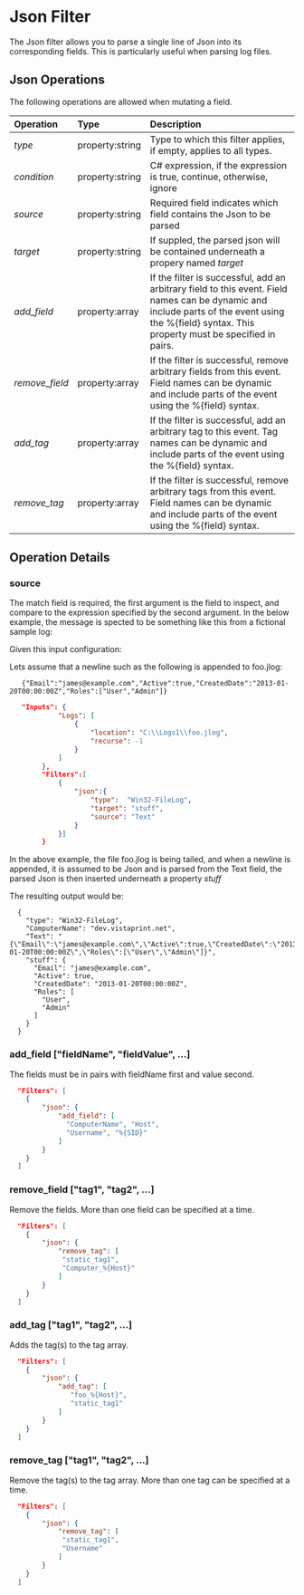 # Json Filter
The Json filter allows you to parse a single line of Json into its corresponding fields.  This is
particularly useful when parsing log files.

## Json Operations
The following operations are allowed when mutating a field.

| Operation       |     Type        | Description                                                            
| :---------------|:----------------|:-----------------------------------------------------------------------|
| *type*          | property:string |Type to which this filter applies, if empty, applies to all types.
| *condition*     | property:string |C# expression, if the expression is true, continue, otherwise, ignore
| *source*        | property:string |Required field indicates which field contains the Json to be parsed
| *target*        | property:string |If suppled, the parsed json will be contained underneath a propery named *target*
| *add_field*     | property:array  |If the filter is successful, add an arbitrary field to this event.  Field names can be dynamic and include parts of the event using the %{field} syntax.  This property must be specified in pairs.                                    
| *remove_field*  | property:array  |If the filter is successful, remove arbitrary fields from this event.  Field names can be dynamic and include parts of the event using the %{field} syntax.                                
| *add_tag*       | property:array  |If the filter is successful, add an arbitrary tag to this event.  Tag names can be dynamic and include parts of the event using the %{field} syntax.                                  
| *remove_tag*    | property:array  |If the filter is successful, remove arbitrary tags from this event.  Field names can be dynamic and include parts of the event using the %{field} syntax.                          

## Operation Details
### source 
The match field is required, the first argument is the field to inspect, and compare to the expression specified by the second
argument.  In the below example, the message is spected to be something like this from a fictional sample log:

Given this input configuration:

Lets assume that a newline such as the following is appended to foo.jlog:
```
   {"Email":"james@example.com","Active":true,"CreatedDate":"2013-01-20T00:00:00Z","Roles":["User","Admin"]}
```

```json
   "Inputs": {
            "Logs": [
                {
                    "location": "C:\\Logs1\\foo.jlog",
                    "recurse": -1
                }
            ]
        },
        "Filters":[  
            {  
                "json":{  
                    "type":  "Win32-FileLog",                   
                    "target": "stuff",
                    "source": "Text"              
                }
            }]
        }       
```

In the above example, the file foo.jlog is being tailed, and when a newline is appended, it is assumed
to be Json and is parsed from the Text field, the parsed Json is then inserted underneath a property *stuff*

The resulting output would be:
```
  {
    "type": "Win32-FileLog",
    "ComputerName": "dev.vistaprint.net",
    "Text": "{\"Email\":\"james@example.com\",\"Active\":true,\"CreatedDate\":\"2013-01-20T00:00:00Z\",\"Roles\":[\"User\",\"Admin\"]}",
    "stuff": {
      "Email": "james@example.com",
      "Active": true,
      "CreatedDate": "2013-01-20T00:00:00Z",
      "Roles": [
        "User",
        "Admin"
      ]
    }
  }
```

### add_field ["fieldName", "fieldValue", ...]
The fields must be in pairs with fieldName first and value second.
```json
  "Filters": [     
    {
		"json": {      			
			"add_field": [
              "ComputerName", "Host",
              "Username", "%{SID}"				         
			]
		}                
    }     
  ]
```

### remove_field ["tag1", "tag2", ...]
Remove the fields.  More than one field can be specified at a time.
```json
  "Filters": [     
    {
		"json": {      			
			"remove_tag": [             
             "static_tag1",
             "Computer_%{Host}"
			]
		}                
    }     
  ]
```


### add_tag ["tag1", "tag2", ...]
Adds the tag(s) to the tag array.
```json
  "Filters": [     
    {
		"json": {      			
			"add_tag": [
               "foo_%{Host}",
			   "static_tag1"      
			]
		}                
    }     
  ]
```

### remove_tag ["tag1", "tag2", ...]
Remove the tag(s) to the tag array.  More than one tag can be specified at a time.
```json
  "Filters": [     
    {
		"json": {      			
			"remove_tag": [             
             "static_tag1",
             "Username"
			]
		}                
    }     
  ]
```
